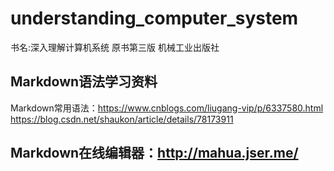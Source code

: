 # understanding_computer_system
书名:深入理解计算机系统  原书第三版 机械工业出版社

## Markdown语法学习资料
Markdown常用语法：https://www.cnblogs.com/liugang-vip/p/6337580.html
https://blog.csdn.net/shaukon/article/details/78173911

## Markdown在线编辑器：http://mahua.jser.me/

